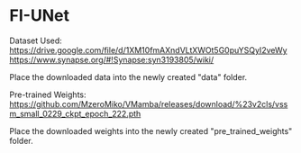 # FI-UNet

Dataset Used:
https://drive.google.com/file/d/1XM10fmAXndVLtXWOt5G0puYSQyI2veWy
https://www.synapse.org/#!Synapse:syn3193805/wiki/

Place the downloaded data into the newly created "data" folder.

Pre-trained Weights:
https://github.com/MzeroMiko/VMamba/releases/download/%23v2cls/vssm_small_0229_ckpt_epoch_222.pth

Place the downloaded weights into the newly created "pre_trained_weights" folder.
